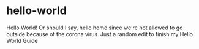 # hello-world
Hello World! Or should I say, hello home since we're not allowed to go outside because of the corona virus. 
Just a random edit to finish my Hello World Guide

